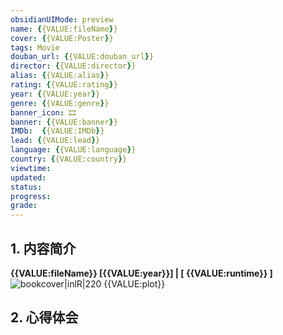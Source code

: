 ```yaml
---
obsidianUIMode: preview
name: {{VALUE:fileName}}
cover: {{VALUE:Poster}}
tags: Movie
douban_url: {{VALUE:douban_url}}
director: {{VALUE:director}}
alias: {{VALUE:alias}}
rating: {{VALUE:rating}}
year: {{VALUE:year}}
genre: {{VALUE:genre}}
banner_icon: 🎞
banner: {{VALUE:banner}}
IMDb:  {{VALUE:IMDb}}
lead: {{VALUE:lead}} 
language: {{VALUE:language}} 
country: {{VALUE:country}} 
viewtime:
updated: 
status: 
progress:
grade:
---
```


## 1. 内容简介
**{{VALUE:fileName}} [{{VALUE:year}}] | [ {{VALUE:runtime}} ]** ![bookcover|inlR|220]({{VALUE:Poster}})
{{VALUE:plot}}









## 2. 心得体会


